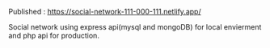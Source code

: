 Published : https://social-network-111-000-111.netlify.app/

Social network using  express api(mysql and mongoDB) for local envierment and php api for production. 


